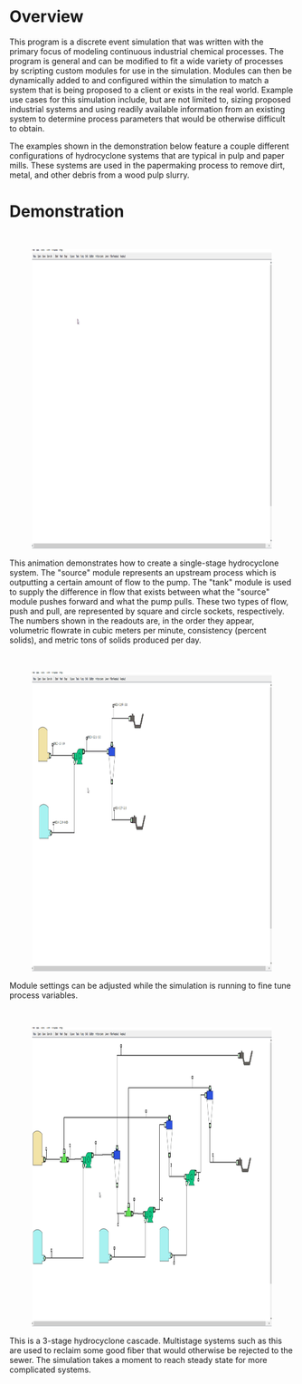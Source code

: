 <h1>Overview</h1>
This program is a discrete event simulation that was written with the primary focus of modeling continuous industrial chemical processes. The program is general and can be modified to fit a wide variety of processes by scripting custom modules for use 
in the simulation. Modules can then be dynamically added to and configured within the simulation to match a system that is 
being proposed to a client or exists in the real world. Example use cases for this simulation include, but are not limited to, sizing proposed industrial systems and using readily available information from an existing system to determine process parameters that would be otherwise difficult to obtain. 

The examples shown in the demonstration below feature a couple different configurations of hydrocyclone systems that are typical in pulp and paper mills. These systems are used in the papermaking process to remove dirt, metal, and other debris from a wood pulp slurry. 
<h1>Demonstration</h1>
<br>
<figure>
    <img src="https://github.com/herstky/DES/raw/master/demos/model_creation.gif" height="528" width="1000">
</figure>
This animation demonstrates how to create a single-stage hydrocyclone system. The "source" module represents an upstream process which is outputting a certain amount of flow to the pump. The "tank" module is used to supply the difference in flow that exists between what the "source" module pushes forward and what the pump pulls. These two types of flow, push and pull, are represented by square and circle sockets, respectively. The numbers shown in the readouts are, in the order they appear, volumetric flowrate in cubic meters per minute, consistency (percent solids), and metric tons of solids produced per day. 
<br>
<br>
<br>
<figure>
    <img src="https://github.com/herstky/DES/raw/master/demos/changing_settings.gif" height="528" width="1000">
</figure>
Module settings can be adjusted while the simulation is running to fine tune process variables.
<br>
<br>
<br>
<figure>
    <img src="https://github.com/herstky/DES/raw/master/demos/hydrocyclone_cascade.gif" height="528" width="1000">
</figure>
This is a 3-stage hydrocyclone cascade. Multistage systems such as this are used to reclaim some good fiber that would otherwise be rejected to the sewer. The simulation takes a moment to reach steady state for more complicated systems.

